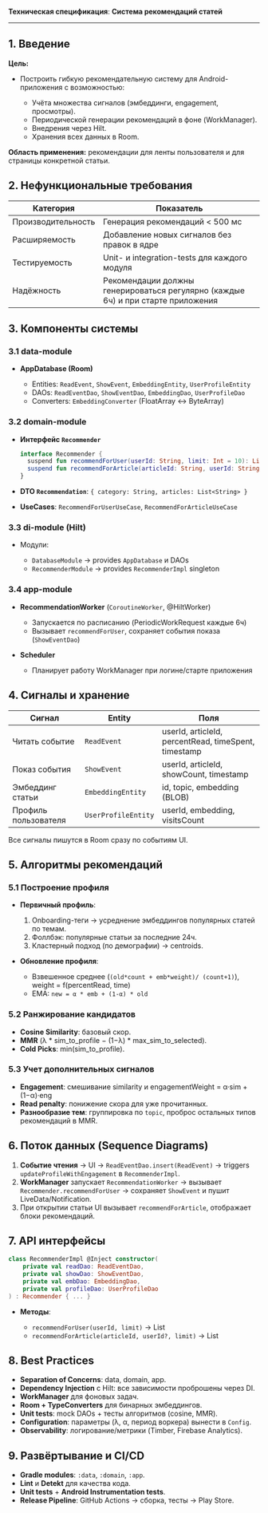 **Техническая спецификация**: **Система рекомендаций статей**

---

## 1. Введение

**Цель:**

* Построить гибкую рекомендательную систему для Android-приложения с возможностью:

    * Учёта множества сигналов (эмбеддинги, engagement, просмотры).
    * Периодической генерации рекомендаций в фоне (WorkManager).
    * Внедрения через Hilt.
    * Хранения всех данных в Room.

**Область применения:** рекомендации для ленты пользователя и для страницы конкретной статьи.

## 2. Нефункциональные требования

| Категория          | Показатель                                                                       |
|--------------------|----------------------------------------------------------------------------------|
| Производительность | Генерация рекомендаций < 500 мс                                                  |
| Расширяемость      | Добавление новых сигналов без правок в ядре                                      |
| Тестируемость      | Unit- и integration-tests для каждого модуля                                     |
| Надёжность         | Рекомендации должны генерироваться регулярно (каждые 6ч) и при старте приложения |

## 3. Компоненты системы

### 3.1 data-module

* **AppDatabase (Room)**

    * Entities: `ReadEvent`, `ShowEvent`, `EmbeddingEntity`, `UserProfileEntity`
    * DAOs: `ReadEventDao`, `ShowEventDao`, `EmbeddingDao`, `UserProfileDao`
    * Converters: `EmbeddingConverter` (FloatArray ↔ ByteArray)

### 3.2 domain-module

* **Интерфейс `Recommender`**

  ```kotlin
  interface Recommender {
    suspend fun recommendForUser(userId: String, limit: Int = 10): List<Recommendation>
    suspend fun recommendForArticle(articleId: String, userId: String? = null, limit: Int = 10): List<Recommendation>
  }
  ```
* **DTO `Recommendation`**: `{ category: String, articles: List<String> }`
* **UseCases**: `RecommendForUserUseCase`, `RecommendForArticleUseCase`

### 3.3 di-module (Hilt)

* Модули:

    * `DatabaseModule` → provides `AppDatabase` и DAOs
    * `RecommenderModule` → provides `RecommenderImpl` singleton

### 3.4 app-module

* **RecommendationWorker** (`CoroutineWorker`, @HiltWorker)

    * Запускается по расписанию (PeriodicWorkRequest каждые 6ч)
    * Вызывает `recommendForUser`, сохраняет события показа (`ShowEventDao`)
* **Scheduler**

    * Планирует работу WorkManager при логине/старте приложения

## 4. Сигналы и хранение

| Сигнал               | Entity              | Поля                                                 |
|----------------------|---------------------|------------------------------------------------------|
| Читать событие       | `ReadEvent`         | userId, articleId, percentRead, timeSpent, timestamp |
| Показ события        | `ShowEvent`         | userId, articleId, showCount, timestamp              |
| Эмбеддинг статьи     | `EmbeddingEntity`   | id, topic, embedding (BLOB)                          |
| Профиль пользователя | `UserProfileEntity` | userId, embedding, visitsCount                       |

Все сигналы пишутся в Room сразу по событиям UI.

## 5. Алгоритмы рекомендаций

### 5.1 Построение профиля

* **Первичный профиль**:

    1. Onboarding-теги → усреднение эмбеддингов популярных статей по темам.
    2. Фоллбэк: популярные статьи за последние 24ч.
    3. Кластерный подход (по демографии) → centroids.
* **Обновление профиля**:

    * Взвешенное среднее (`(old*count + emb*weight)/ (count+1)`), weight = f(percentRead, time)
    * EMA: `new = α * emb + (1-α) * old`

### 5.2 Ранжирование кандидатов

* **Cosine Similarity**: базовый скор.
* **MMR** (λ \* sim\_to\_profile − (1−λ) \* max\_sim\_to\_selected).
* **Cold Picks**: min(sim\_to\_profile).

### 5.3 Учет дополнительных сигналов

* **Engagement**: смешивание similarity и engagementWeight = α·sim + (1−α)·eng
* **Read penalty**: понижение скора для уже прочитанных.
* **Разнообразие тем**: группировка по `topic`, проброс остальных типов рекомендаций в MMR.

## 6. Поток данных (Sequence Diagrams)

1. **Событие чтения** → UI → `ReadEventDao.insert(ReadEvent)` → triggers `updateProfileWithEngagement` в `RecommenderImpl`.
2. **WorkManager** запускает `RecommendationWorker` → вызывает `Recommender.recommendForUser` → сохраняет `ShowEvent` и пушит LiveData/Notification.
3. При открытии статьи UI вызывает `recommendForArticle`, отображает блоки рекомендаций.

## 7. API интерфейсы

```kotlin
class RecommenderImpl @Inject constructor(
    private val readDao: ReadEventDao,
    private val showDao: ShowEventDao,
    private val embDao: EmbeddingDao,
    private val profileDao: UserProfileDao
) : Recommender { ... }
```

* **Методы**:

    * `recommendForUser(userId, limit)` → List<Recommendation>
    * `recommendForArticle(articleId, userId?, limit)` → List<Recommendation>

## 8. Best Practices

* **Separation of Concerns**: data, domain, app.
* **Dependency Injection** с Hilt: все зависимости проброшены через DI.
* **WorkManager** для фоновых задач.
* **Room + TypeConverters** для бинарных эмбеддингов.
* **Unit tests**: mock DAOs + тесты алгоритмов (cosine, MMR).
* **Configuration**: параметры (λ, α, период воркера) вынести в `Config`.
* **Observability**: логирование/метрики (Timber, Firebase Analytics).

## 9. Развёртывание и CI/CD

* **Gradle modules**: `:data`, `:domain`, `:app`.
* **Lint** и **Detekt** для качества кода.
* **Unit tests** + **Android Instrumentation tests**.
* **Release Pipeline**: GitHub Actions → сборка, тесты → Play Store.
